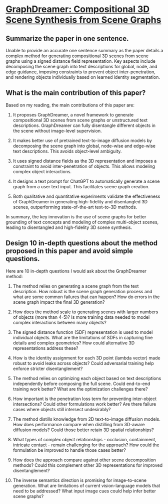 # [GraphDreamer: Compositional 3D Scene Synthesis from Scene Graphs](https://arxiv.org/abs/2312.00093)

## Summarize the paper in one sentence.

 Unable to provide an accurate one sentence summary as the paper details a complex method for generating compositional 3D scenes from scene graphs using a signed distance field representation. Key aspects include decomposing the scene graph into text descriptions for global, node, and edge guidance, imposing constraints to prevent object inter-penetration, and rendering objects individually based on learned identity segmentation.


## What is the main contribution of this paper?

 Based on my reading, the main contributions of this paper are:

1. It proposes GraphDreamer, a novel framework to generate compositional 3D scenes from scene graphs or unstructured text descriptions. GraphDreamer can fully disentangle different objects in the scene without image-level supervision.

2. It makes better use of pretrained text-to-image diffusion models by decomposing the scene graph into global, node-wise and edge-wise text descriptions. This avoids object-level ambiguity. 

3. It uses signed distance fields as the 3D representation and imposes a constraint to avoid inter-penetration of objects. This allows modeling complex object interactions.

4. It designs a text prompt for ChatGPT to automatically generate a scene graph from a user text input. This facilitates scene graph creation.

5. Both qualitative and quantitative experiments validate the effectiveness of GraphDreamer in generating high-fidelity and disentangled 3D scenes, outperforming state-of-the-art text-to-3D methods.

In summary, the key innovation is the use of scene graphs for better grounding of text concepts and modeling of complex multi-object scenes, leading to disentangled and high-fidelity 3D scene synthesis.


## Design 10 in-depth questions about the method proposed in this paper and avoid simple questions.

 Here are 10 in-depth questions I would ask about the GraphDreamer method:

1. The method relies on generating a scene graph from the text description. How robust is the scene graph generation process and what are some common failures that can happen? How do errors in the scene graph impact the final 3D generation?

2. How does the method scale to generating scenes with larger numbers of objects (more than 4-5)? Is more training data needed to model complex interactions between many objects?

3. The signed distance function (SDF) representation is used to model individual objects. What are the limitations of SDFs in capturing fine details and complex geometries? How could alternative 3D representations address these?

4. How is the identity assignment for each 3D point (lambda vector) made robust to avoid leaks across objects? Could adversarial training help enforce stricter disentanglement?  

5. The method relies on optimizing each object based on text descriptions independently before composing the full scene. Could end-to-end training work better? What are the optimization challenges there?

6. How important is the penetration loss term for preventing inter-object intersections? Could other formulations work better? Are there failure cases where objects still intersect undesirably?

7. The method distills knowledge from 2D text-to-image diffusion models. How does performance compare when distilling from 3D-aware diffusion models? Could those better retain 3D spatial relationships?

8. What types of complex object relationships - occlusion, containment, intricate contact - remain challenging for the approach? How could the formulation be improved to handle those cases better?

9. How does the approach compare against other scene decomposition methods? Could this complement other 3D representations for improved disentanglement?

10. The inverse semantics direction is promising for image-to-scene generation. What are limitations of current vision-language models that need to be addressed? What input image cues could help infer better scene graphs?
